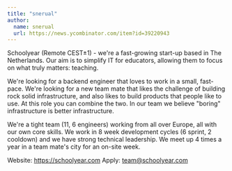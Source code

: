 ```yaml
---
title: "snerual"
author:
  name: snerual
  url: https://news.ycombinator.com/item?id=39220943
---
```

Schoolyear (Remote CEST±1) - we&#x27;re a fast-growing start-up based in The Netherlands. Our aim is to simplify IT for educators, allowing them to focus on what truly matters: teaching.

We&#x27;re looking for a backend engineer that loves to work in a small, fast-pace. We&#x27;re looking for a new team mate that likes the challenge of building rock solid infrastructure, and also likes to build products that people like to use. At this role you can combine the two.
In our team we believe &quot;boring&quot; infrastructure is better infrastructure.

We&#x27;re a tight team (11, 6 engineers) working from all over Europe, all with our own core skills. We work in 8 week development cycles (6 sprint, 2 cooldown) and we have strong technical leadership. We meet up 4 times a year in a team mate&#x27;s city for an on-site week.

Website: <a href="https:&#x2F;&#x2F;schoolyear.com" rel="nofollow">https:&#x2F;&#x2F;schoolyear.com</a> Apply: team@schoolyear.com
